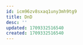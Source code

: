 ```yaml
---
id: icm96zv8sxaq1uny3mh9tg9
title: DnD
desc: ''
updated: 1709332516540
created: 1709332516540
---
```

